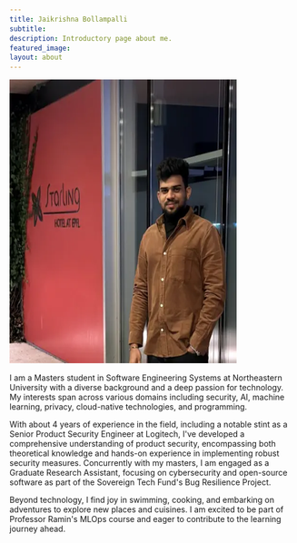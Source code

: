 ```yaml
---
title: Jaikrishna Bollampalli
subtitle: 
description: Introductory page about me.
featured_image: 
layout: about
---
```


<img src="/images/TAs/Jaikrishna Bollampalli.webp" width="400" height="500" />

I am a Masters student in Software Engineering Systems at Northeastern University with a diverse background and a deep passion for technology. My interests span across various domains including security, AI, machine learning, privacy, cloud-native technologies, and programming.

With about 4 years of experience in the field, including a notable stint as a Senior Product Security Engineer at Logitech, I've developed a comprehensive understanding of product security, encompassing both theoretical knowledge and hands-on experience in implementing robust security measures. Concurrently with my masters, I am engaged as a Graduate Research Assistant, focusing on cybersecurity and open-source software as part of the Sovereign Tech Fund's Bug Resilience Project.

Beyond technology, I find joy in swimming, cooking, and embarking on adventures to explore new places and cuisines. I am excited to be part of Professor Ramin's MLOps course and eager to contribute to the learning journey ahead.
